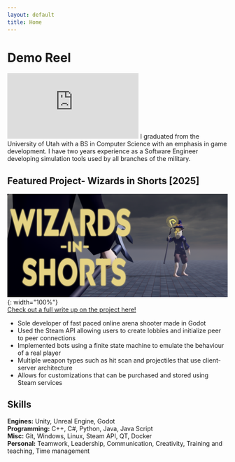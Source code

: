 ```yaml
---
layout: default
title: Home
---
```

# Demo Reel
<iframe src="https://www.youtube.com/embed/SDYWh0s3W5A?si=RIe7F3YNQ9EZblkR" frameborder="0" allow="autoplay; encrypted-media" allowfullscreen></iframe>
I graduated from the University of Utah with a BS in Computer Science
with an emphasis in game development. I have two years experience as a
Software Engineer developing simulation tools used by all branches of
the military.

## Featured Project- Wizards in Shorts [2025]
![wizShorts1](/assets/render1.png){: width="100%"}\
[Check out a full write up on the project here!](/wizards)
- Sole developer of fast paced online arena shooter made in Godot
- Used the Steam API allowing users to create lobbies and initialize peer to peer connections
- Implemented bots using a finite state machine to emulate the behaviour of a real player
- Multiple weapon types such as hit scan and projectiles that use client-server architecture
- Allows for customizations that can be purchased and stored using Steam services

## Skills
**Engines:** Unity, Unreal Engine, Godot\
**Programming:** C++, C#, Python, Java, Java Script\
**Misc:** Git, Windows, Linux, Steam API, QT, Docker\
**Personal:** Teamwork, Leadership, Communication, Creativity, Training and teaching, Time management